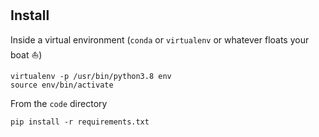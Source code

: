 #

## Install

Inside a virtual environment (`conda` or `virtualenv` or whatever floats your
boat ⛵)

```
virtualenv -p /usr/bin/python3.8 env
source env/bin/activate
```

From the `code` directory

```
pip install -r requirements.txt
```
